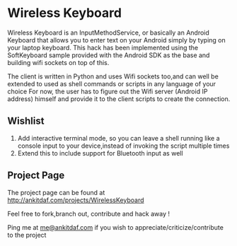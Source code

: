 Wireless Keyboard
=================

Wireless Keyboard is an InputMethodService, or basically an Android Keyboard that allows you to enter text on your Android simply by typing on your laptop keyboard.
This hack has been implemented using the SoftKeyboard sample provided with the Android SDK as the base and building wifi sockets on top of this.

The client is written in Python and uses Wifi sockets too,and can well be extended to used as shell commands or scripts in any language of your choice
For now, the user has to figure out the Wifi server (Android IP address) himself and provide it to the client scripts to create the connection.


Wishlist
--------

1. Add interactive terminal mode, so you can leave a shell running like a console input to your device,instead of invoking the script multiple times
2. Extend this to include support for Bluetooth input as well

Project Page
------------

The project page can be found at http://ankitdaf.com/projects/WirelessKeyboard

Feel free to fork,branch out, contribute and hack away !

Ping me at me@ankitdaf.com if you wish to appreciate/criticize/contribute to the project
